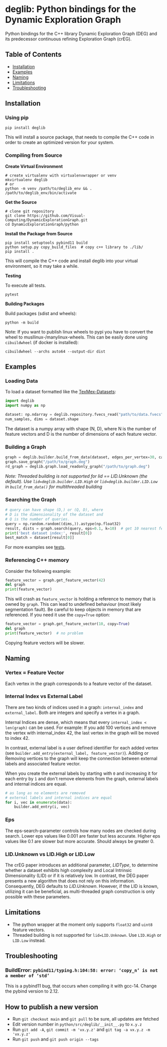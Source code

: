 # deglib: Python bindings for the Dynamic Exploration Graph

Python bindings for the C++ library Dynamic Exploration Graph (DEG) and its predecessor continuous refining Exploration Graph (crEG).

## Table of Contents
- [Installation](#installation)
- [Examples](#examples)
- [Naming](#naming)
- [Limitations](#limitations)
- [Troubleshooting](#troubleshooting)

## Installation

### Using pip
```shell
pip install deglib
```
This will install a source package, that needs to compile the C++ code in order to create an optimized version for your system.

### Compiling from Source

**Create Virtual Environment**
```shell
# create virtualenv with virtualenvwrapper or venv
mkvirtualenv deglib
# or
python -m venv /path/to/deglib_env && . /path/to/deglib_env/bin/activate
```

**Get the Source**
```shell
# clone git repository
git clone https://github.com/Visual-Computing/DynamicExplorationGraph.git
cd DynamicExplorationGraph/python
```

**Install the Package from Source**
```shell
pip install setuptools pybind11 build
python setup.py copy_build_files  # copy c++ library to ./lib/
pip install .
```
This will compile the C++ code and install deglib into your virtual environment, so it may take a while.

**Testing**

To execute all tests.
```shell
pytest
```

**Building Packages**

Build packages (sdist and wheels):
```shell
python -m build
```

Note: If you want to publish linux wheels to pypi you have to convert
the wheel to musllinux-/manylinux-wheels.
This can be easily done using `cibuildwheel` (if docker is installed):

```shell
cibuildwheel --archs auto64 --output-dir dist
```

## Examples
### Loading Data
To load a dataset formatted like the [TexMex-Datasets](http://corpus-texmex.irisa.fr/):
```python
import deglib
import numpy as np

dataset: np.ndarray = deglib.repository.fvecs_read("path/to/data.fvecs")
num_samples, dims = dataset.shape
```
The dataset is a numpy array with shape (N, D), where N is the number of feature
vectors and D is the number of dimensions of each feature vector.

### Building a Graph

```python
graph = deglib.builder.build_from_data(dataset, edges_per_vertex=30, callback="progress")
graph.save_graph("/path/to/graph.deg")
rd_graph = deglib.graph.load_readonly_graph("/path/to/graph.deg")
```

*Note: Threaded building is not supported for lid == LID.Unknown (the default). Use `lid=deglib.builder.LID.High` or `lid=deglib.builder.LID.Low` in `build_from_data()` for multithreaded building*

### Searching the Graph
```python
# query can have shape (D,) or (Q, D), where
# D is the dimensionality of the dataset and
# Q is the number of queries.
query = np.random.random((dims,)).astype(np.float32)
result, dists = graph.search(query, eps=0.1, k=10)  # get 10 nearest features to query
print('best dataset index:', result[0])
best_match = dataset[result[0]]
```

For more examples see [tests](tests).

### Referencing C++ memory
Consider the following example:
```python
feature_vector = graph.get_feature_vector(42)
del graph
print(feature_vector)
```
This will crash as `feature_vector` is holding a reference to memory that is owned by `graph`. This can lead to undefined behaviour (most likely segmentation fault).
Be careful to keep objects in memory that are referenced. If you need it use the `copy=True` option:

```python
feature_vector = graph.get_feature_vector(10, copy=True)
del graph
print(feature_vector)  # no problem
```

Copying feature vectors will be slower.

## Naming
### Vertex = Feature Vector
Each vertex in the graph corresponds to a feature vector of the dataset.

### Internal Index vs External Label
There are two kinds of indices used in a graph: `internal_index` and `external_label`. Both are integers and specify
a vertex in a graph.

Internal Indices are dense, which means that every `internal_index < len(graph)` can be used.
For example: If you add 100 vertices and remove the vertex with internal_index 42, the last vertex in the graph will
be moved to index 42.

In contrast, external label is a user defined identifier for each added vertex
(see `builder.add_entry(external_label, feature_vector)`). Adding or Removing vertices to the graph will keep the
connection between external labels and associated feature vector.

When you create the external labels by starting with `0` and increasing it for each entry by `1` and don't remove
elements from the graph, external labels and internal indices are equal.

```python
# as long as no elements are removed
# external labels and internal indices are equal
for i, vec in enumerate(data):
    builder.add_entry(i, vec)
```

### Eps
The eps-search-parameter controls how many nodes are checked during search.
Lower eps values like 0.001 are faster but less accurate.
Higher eps values like 0.1 are slower but more accurate. Should always be greater 0.

### LID.Unknown vs LID.High or LID.Low
The crEG paper introduces an additional parameter, *LIDType*, to determine whether a dataset exhibits high complexity and Local Intrinsic Dimensionality (LID) or if it is relatively low. In contrast, the DEG paper presents a new algorithm that does not rely on this information. Consequently, DEG defaults to *LID.Unknown*. However, if the LID is known, utilizing it can be beneficial, as multi-threaded graph construction is only possible with these parameters.




## Limitations
- The python wrapper at the moment only supports `float32` and `uint8` feature vectors.
- Threaded building is not supported for `lid=LID.Unknown`. Use `LID.High` or `LID.Low` instead.

## Troubleshooting

### BuildError: `pybind11/typing.h:104:58: error: ‘copy_n’ is not a member of ‘std’`

This is a pybind11 bug, that occurs when compiling it with gcc-14. Change the pybind version to 2.12.

## How to publish a new version
- Run `git checkout main` and `git pull` to be sure, all updates are fetched
- Edit version number in `python/src/deglib/__init__.py` to `x.y.z`
- Run `git add -A`, `git commit -m 'vx.y.z'` and `git tag -a vx.y.z -m 'vx.y.z'`
- Run `git push` and `git push origin --tags`

